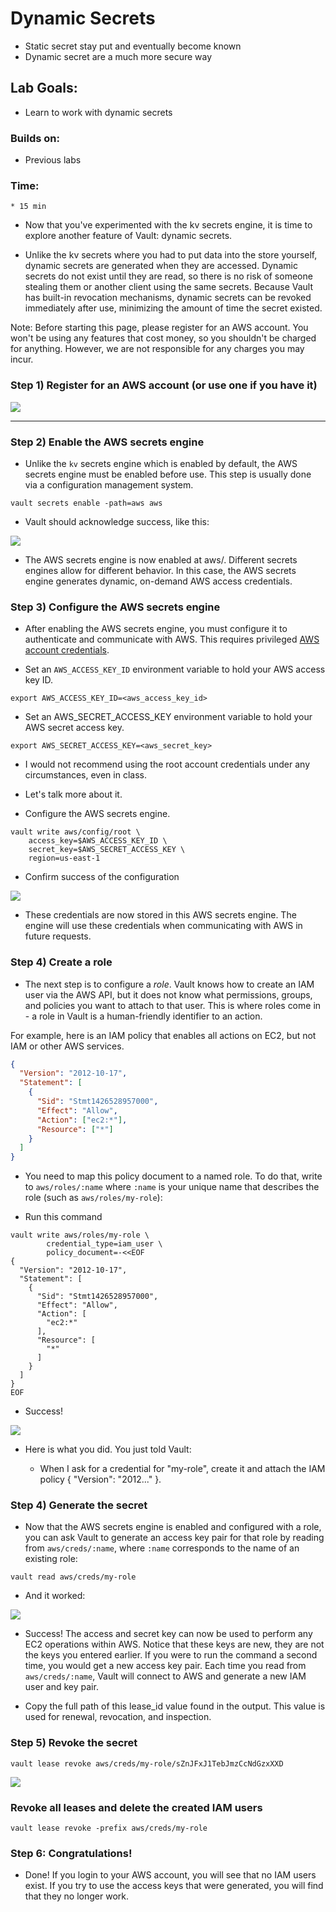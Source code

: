 # Dynamic Secrets

* Static secret stay put and eventually become known
* Dynamic secret are a much more secure way

## Lab Goals:

* Learn to work with dynamic secrets

### Builds on:
* Previous labs

### Time:

    * 15 min

* Now that you've experimented with the kv secrets engine, it is time to explore another feature of Vault: dynamic secrets.

* Unlike the kv secrets where you had to put data into the store yourself, dynamic secrets are generated when they are accessed. Dynamic secrets do not exist until they are read, so there is no risk of someone stealing them or another client using the same secrets. Because Vault has built-in revocation mechanisms, dynamic secrets can be revoked immediately after use, minimizing the amount of time the secret existed.

Note: Before starting this page, please register for an AWS account. You won't be using any features that cost money, so you shouldn't be charged for anything. However, we are not responsible for any charges you may incur.

### Step 1) Register for an AWS account (or use one if you have it)

![](../artwork/aws-account.png)

---

### Step 2) Enable the AWS secrets engine

* Unlike the `kv` secrets engine which is enabled by default, the AWS secrets engine must be enabled before use. This step is usually done via a configuration management system.

```shell
vault secrets enable -path=aws aws
```

* Vault should acknowledge success, like this:

![](../artwork/enable-aws.png)

* The AWS secrets engine is now enabled at aws/. Different secrets engines allow for different behavior. In this case, the AWS secrets engine generates dynamic, on-demand AWS access credentials.

### Step 3) Configure the AWS secrets engine

* After enabling the AWS secrets engine, you must configure it to authenticate and communicate with AWS. 
This requires privileged [AWS account credentials](https://docs.aws.amazon.com/general/latest/gr/aws-sec-cred-types.html).
  
* Set an `AWS_ACCESS_KEY_ID` environment variable to hold your AWS access key ID.

```shell
export AWS_ACCESS_KEY_ID=<aws_access_key_id>
```

* Set an AWS_SECRET_ACCESS_KEY environment variable to hold your AWS secret access key.

```shell
export AWS_SECRET_ACCESS_KEY=<aws_secret_key>
```

* I would not recommend using the root account credentials under any circumstances, even in class.
* Let's talk more about it.

* Configure the AWS secrets engine.

```shell
vault write aws/config/root \
    access_key=$AWS_ACCESS_KEY_ID \
    secret_key=$AWS_SECRET_ACCESS_KEY \
    region=us-east-1
```

* Confirm success of the configuration

![](../artwork/aws-account-engine.png)

* These credentials are now stored in this AWS secrets engine. The engine will use these credentials when communicating with AWS in future requests.

### Step 4) Create a role

* The next step is to configure a *role*. Vault knows how to create an IAM user via the AWS API, but it does not know what permissions, groups, and policies you want to attach to that user. This is where roles come in - a role in Vault is a human-friendly identifier to an action.

For example, here is an IAM policy that enables all actions on EC2, but not IAM or other AWS services.

```json
{
  "Version": "2012-10-17",
  "Statement": [
    {
      "Sid": "Stmt1426528957000",
      "Effect": "Allow",
      "Action": ["ec2:*"],
      "Resource": ["*"]
    }
  ]
}
```

* You need to map this policy document to a named role. 
To do that, write to `aws/roles/:name` where `:name` is your unique name that describes the role 
(such as `aws/roles/my-role`):
  
* Run this command

```shell
vault write aws/roles/my-role \
        credential_type=iam_user \
        policy_document=-<<EOF
{
  "Version": "2012-10-17",
  "Statement": [
    {
      "Sid": "Stmt1426528957000",
      "Effect": "Allow",
      "Action": [
        "ec2:*"
      ],
      "Resource": [
        "*"
      ]
    }
  ]
}
EOF
```

* Success! 

![](../artwork/write-role.png)

* Here is what you did. You just told Vault:

    * When I ask for a credential for "my-role", create it and attach the IAM policy { "Version": "2012..." }.
    
### Step 4) Generate the secret

* Now that the AWS secrets engine is enabled and configured with a role, 
  you can ask Vault to generate an access key pair for that role by reading from 
  `aws/creds/:name`, where `:name` corresponds to the name of an existing role:

```shell
vault read aws/creds/my-role
```

* And it worked:

![](../artwork/5-1.png)

* Success! The access and secret key can now be used to perform any EC2 operations within AWS. Notice that these keys are new, they are not the keys you entered earlier. If you were to run the command a second time, you would get a new access key pair. Each time you read from `aws/creds/:name`, Vault will connect to AWS and generate a new IAM user and key pair.

* Copy the full path of this lease_id value found in the output. This value is used for renewal, revocation, and inspection.

### Step 5) Revoke the secret

```shell
vault lease revoke aws/creds/my-role/sZnJFxJ1TebJmzCcNdGzxXXD
```

![](../artwork/5-2.png)

### Revoke all leases and delete the created IAM users

```shell
vault lease revoke -prefix aws/creds/my-role
```

### Step 6: Congratulations!

* Done! If you login to your AWS account, you will see that no IAM users exist. If you try to use the access keys that were generated, you will find that they no longer work.
